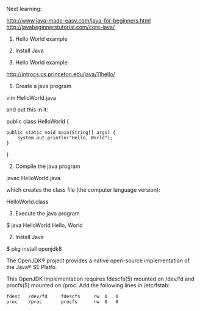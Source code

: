 Next learning:

http://www.java-made-easy.com/java-for-beginners.html
http://javabeginnerstutorial.com/core-java/


1. Hello World example
2. Install Java



1. Hello World example:

http://introcs.cs.princeton.edu/java/11hello/

1. Create a java program

vim HelloWorld.java

and put this in it:

public class HelloWorld {

    public static void main(String[] args) {
        System.out.println("Hello, World");
    }

}

2. Compile the java program

javac HelloWorld.java

which creates the class file (the computer language version):

HelloWorld.class


3. Execute the java program

$ java HelloWorld
Hello, World



2. Install Java

$ pkg install openjdk8

The OpenJDK® project provides a native open-source implementation of the Java® SE Platfo.

This OpenJDK implementation requires fdescfs(5) mounted on /dev/fd and
procfs(5) mounted on /proc. Add the following lines in /etc/fstab:

	fdesc	/dev/fd		fdescfs		rw	0	0
	proc	/proc		procfs		rw	0	0
